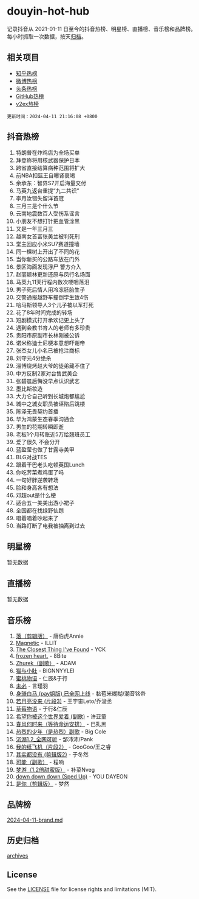 # douyin-hot-hub

记录抖音从 2021-01-11 日至今的抖音热榜、明星榜、直播榜、音乐榜和品牌榜。每小时抓取一次数据，按天[归档](archives)。

## 相关项目

- [知乎热榜](https://github.com/lonnyzhang423/zhihu-hot-hub)
- [微博热榜](https://github.com/lonnyzhang423/weibo-hot-hub)
- [头条热榜](https://github.com/lonnyzhang423/toutiao-hot-hub)
- [GitHub热榜](https://github.com/lonnyzhang423/github-hot-hub)
- [v2ex热榜](https://github.com/lonnyzhang423/v2ex-hot-hub)


`更新时间：2024-04-11 21:16:08 +0800`

## 抖音热榜

1. 特朗普在炸鸡店为全场买单
1. 拜登称将用核武器保护日本
1. 跨省直接结算病种范围将扩大
1. 前NBA扣篮王自曝肾衰竭
1. 余承东：智界S7开启海量交付
1. 马英九返台重提“九二共识”
1. 李月汝错失留洋首冠
1. 三月三是个什么节
1. 云南地震数百人受伤系谣言
1. 小朋友不想打针把血管涂黑
1. 又是一年三月三
1. 越南女首富张美兰被判死刑
1. 堂主回应小米SU7赛道撞墙
1. 同一棵树上开出了不同的花
1. 当你新买的公路车放在门外
1. 景区海面发现浮尸 警方介入
1. 赵丽颖林更新还原与凤行名场面
1. 马英九11天行程内数次哽咽落泪
1. 男子死后情人用冷冻胚胎生子
1. 交警通报越野车撞倒学生致4伤
1. 哈马斯领导人3个儿子被以军打死
1. 花了8年时间完成的转场
1. 短剧模式打开承欢记更上头了
1. 遇到会教书育人的老师有多珍贵
1. 贵阳市原副市长林刚被公诉
1. 诺米称迪士尼梗本意想吓谢帝
1. 张杰女儿小名已被抢注商标
1. 刘守元4分绝杀
1. 淄博烧烤赵大爷的徒弟藏不住了
1. 中方反制2家对台售武美企
1. 张碧晨后悔没早点认识武艺
1. 墨比斯妆造
1. 大力仑自己听到长城炮都尴尬
1. 城中之城女职员被诬陷后跳楼
1. 陈泽无畏契约首播
1. 华为鸿蒙生态春季沟通会
1. 男生的花期转瞬即逝
1. 老板1个月转账近5万给翘班员工
1. 爱了很久 不会分开
1. 蓝盈莹也做了甘露寺美甲
1. BLG对战TES
1. 跟着干巴老头吃顿英国Lunch
1. 你吃荠菜煮鸡蛋了吗
1. 一句好胖逆袭转场
1. 脸和身高各有想法
1. 邓超out是什么梗
1. 适合五一美美出游小裙子
1. 全国都在找绿野仙踪
1. 唱着唱着吵起来了
1. 当路灯断了电我被抽离到过去

## 明星榜

暂无数据

## 直播榜

暂无数据

## 音乐榜

1. [落（剪辑版）](https://sf3-cdn-tos.douyinstatic.com/obj/tos-cn-ve-2774/o0h6HvN1BBbli9LtU3i5fQIleBQMF5Cg4TZmmC) - 唐伯虎Annie
1. [Magnetic](https://sf3-cdn-tos.douyinstatic.com/obj/tos-cn-ve-2774/oAQCYdBNZfLACGDmVFAsfAtpy32tqErgQ3XgBN) - ILLIT
1. [The Closest Thing I've Found](https://sf5-hl-cdn-tos.douyinstatic.com/obj/tos-cn-ve-2774/514ab5d9146f4d2ca454b7adff8e5e4d) - YCK
1. [frozen heart.](https://sf5-hl-cdn-tos.douyinstatic.com/obj/tos-cn-ve-2774/oIIWJfyjIACZA9zQMtnJ6hQQhFC4vhCupoRBsO) - 8Bite
1. [Zhurek（副歌）](https://sf5-hl-cdn-tos.douyinstatic.com/obj/tos-cn-ve-2774/ooQm8FBZQDlf0btEYgVpCcSCQfrdJGBEKZYBGS) - ADAM
1. [猫与小肚](https://sf5-hl-cdn-tos.douyinstatic.com/obj/tos-cn-ve-2774/osZeoClMECgK8DYl6VebABgbchEtPYQjZEnRtd) - BIGNNYYLEI
1. [蜜桃物语](https://sf3-cdn-tos.douyinstatic.com/obj/tos-cn-ve-2774/oIhOSCZtIACtYU4XQkngiW9kCBfVD1Fz9IYeqL) - 仁辰&于行
1. [未必](https://sf3-cdn-tos.douyinstatic.com/obj/tos-cn-ve-2774/ogntQMFnKQDZUgTCYuJgfLEtleYZZFxBQqhhFB) - 言瑾羽
1. [身骑白马 (pay姐版) 已全网上线](https://sf5-hl-cdn-tos.douyinstatic.com/obj/tos-cn-ve-2774/oQLO5ZgLsFkaDhdIIveF2zUCgfweY0gWaH4AQG) - 黏苞米糊糊/潮音铭帝
1. [若月亮没来 (片段3)](https://sf5-hl-cdn-tos.douyinstatic.com/obj/tos-cn-ve-2774/okfyEUsGW1B1ovJi5JiN9IjvAT2lMwA054GoEB) - 王宇宙Leto/乔浚丞
1. [草莓物语](https://sf5-hl-cdn-tos.douyinstatic.com/obj/tos-cn-ve-2774/okynhJ7jEAIIZBfsLgYMEI8QC3WbQNN66RKzhT) - 于行&仁辰
1. [希望你被这个世界爱着 (副歌)](https://sf5-hl-cdn-tos.douyinstatic.com/obj/tos-cn-ve-2774/oUHCmWQfZlE3QQBKBeD8rCFLpJzPgCpImhsxMt) - 许亚童
1. [春风何时来（等待命运安排）](https://sf6-cdn-tos.douyinstatic.com/obj/tos-cn-ve-2774/oICBNbD3gelMfB4WgiD1KI2jQtXZE2FgHLwtsl) - 巴扎黑
1. [热烈的少年（是热烈）副歌](https://sf5-hl-cdn-tos.douyinstatic.com/obj/tos-cn-ve-2774/owVNI0CLDAUMtSz6TEYvfFBFL4UDFFhLfgK8fa) - Big Cole
1. [沉溺1.2_全网可听](https://sf3-cdn-tos.douyinstatic.com/obj/tos-cn-ve-2774/ok2QoiBqsWAX9McZmWiI9gAB0EzwD4Xj6yfmtH) - 邹沛沛/Pank
1. [我的纸飞机（片段2）](https://sf5-hl-cdn-tos.douyinstatic.com/obj/tos-cn-ve-2774/oM2ZrKcg2CD5AeRB2gkeXOFB1IxAGJdZPazYHf) - GooGoo/王之睿
1. [其实都没有 (剪辑版2)](https://sf6-cdn-tos.douyinstatic.com/obj/tos-cn-ve-2774/oEBNQenHZtBhxYjGgUDQk0BCHTigQafgFlbQ7k) - 于冬然
1. [可能（副歌）](https://sf5-hl-cdn-tos.douyinstatic.com/obj/tos-cn-ve-2774/cde1731888894259b333569393c2fb51) - 程响
1. [梦游（1.2倍甜蜜版）](https://sf6-cdn-tos.douyinstatic.com/obj/tos-cn-ve-2774/o4gyAUm8hwufoEABmwVIiQtHsFuGzAEEWtNMzo) - 补菜Nveg
1. [down down down (Sped Up)](https://sf5-hl-cdn-tos.douyinstatic.com/obj/tos-cn-ve-2774/ow80iABiXIO9DsFwK6WeZKMaJRi3BPJAotDy8m) - YOU DAYEON
1. [是你（剪辑版）](https://sf5-hl-cdn-tos.douyinstatic.com/obj/tos-cn-ve-2774/46019dae783c4c969944217fe1cfafc4) - 梦然

## 品牌榜

[2024-04-11-brand.md](archives/2024-04-11-brand.md)

## 历史归档

[archives](archives)

## License

See the [LICENSE](LICENSE) file for license rights and limitations (MIT).
